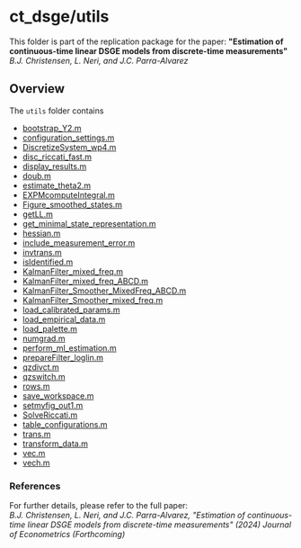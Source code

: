 # ct_dsge/utils

This folder is part of the replication package for the paper:
**"Estimation of continuous-time linear DSGE models from discrete-time measurements"**  
*B.J. Christensen, L. Neri, and J.C. Parra-Alvarez*

## Overview

The `utils` folder contains 

- [bootstrap_Y2.m](bootstrap_Y2.m)
- [configuration_settings.m](configuration_settings.m)
- [DiscretizeSystem_wp4.m](DiscretizeSystem_wp4.m)
- [disc_riccati_fast.m](disc_riccati_fast.m)
- [display_results.m](display_results.m)
- [doub.m](doub.m)
- [estimate_theta2.m](estimate_theta2.m)
- [EXPMcomputeIntegral.m](EXPMcomputeIntegral.m)
- [Figure_smoothed_states.m](Figure_smoothed_states.m)
- [getLL.m](getLL.m)
- [get_minimal_state_representation.m](get_minimal_state_representation.m)
- [hessian.m](hessian.m)
- [include_measurement_error.m](include_measurement_error.m)
- [invtrans.m](invtrans.m)
- [isIdentified.m](isIdentified.m)
- [KalmanFilter_mixed_freq.m](KalmanFilter_mixed_freq.m)
- [KalmanFilter_mixed_freq_ABCD.m](KalmanFilter_mixed_freq_ABCD.m)
- [KalmanFilter_Smoother_MixedFreq_ABCD.m](KalmanFilter_Smoother_MixedFreq_ABCD.m)
- [KalmanFilter_Smoother_mixed_freq.m](KalmanFilter_Smoother_mixed_freq.m)
- [load_calibrated_params.m](load_calibrated_params.m)
- [load_empirical_data.m](load_empirical_data.m)
- [load_palette.m](load_palette.m)
- [numgrad.m](numgrad.m)
- [perform_ml_estimation.m](perform_ml_estimation.m)
- [prepareFilter_loglin.m](prepareFilter_loglin.m)
- [qzdivct.m](qzdivct.m)
- [qzswitch.m](qzswitch.m)
- [rows.m](rows.m)
- [save_workspace.m](save_workspace.m)
- [setmyfig_out1.m](setmyfig_out1.m)
- [SolveRiccati.m](SolveRiccati.m)
- [table_configurations.m](table_configurations.m)
- [trans.m](trans.m)
- [transform_data.m](transform_data.m)
- [vec.m](vec.m)
- [vech.m](vech.m)

### References

For further details, please refer to the full paper:  
*B.J. Christensen, L. Neri, and J.C. Parra-Alvarez, "Estimation of continuous-time linear DSGE models from discrete-time measurements" (2024) Journal of Econometrics (Forthcoming)*
